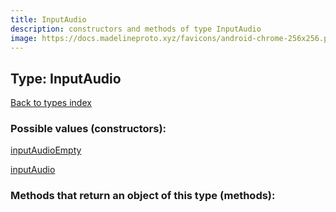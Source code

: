 ```yaml
---
title: InputAudio
description: constructors and methods of type InputAudio
image: https://docs.madelineproto.xyz/favicons/android-chrome-256x256.png
---
```

## Type: InputAudio  
[Back to types index](index.md)



### Possible values (constructors):

[inputAudioEmpty](../constructors/inputAudioEmpty.md)  

[inputAudio](../constructors/inputAudio.md)  



### Methods that return an object of this type (methods):




